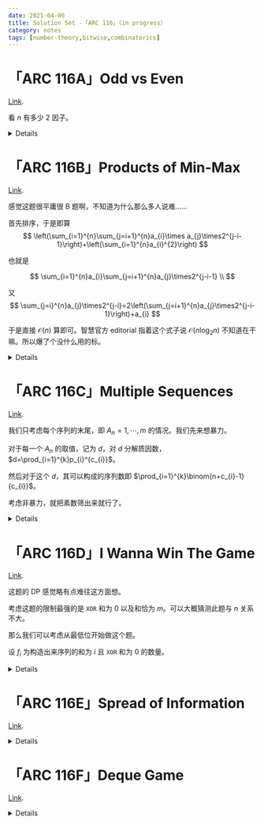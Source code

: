 ```yaml
---
date: 2021-04-06
title: Solution Set -「ARC 116」（in progress）
category: notes
tags: [number-theory,bitwise,combinatorics]
---
```


# 「ARC 116A」Odd vs Even

[Link](https://atcoder.jp/contests/arc116/tasks/arc116_a).

看 $n$ 有多少 $2$ 因子。

<details>

```cpp
// Problem: A - Odd vs Even
// Contest: AtCoder - AtCoder Regular Contest 116
// URL: https://atcoder.jp/contests/arc116/tasks/arc116_a
// Memory Limit: 1024 MB
// Time Limit: 2000 ms
// 
// Powered by CP Editor (https://cpeditor.org)

#include<bits/stdc++.h>
using namespace std;
typedef long long LL;
int make_two(LL n){int res=0; while((n&1ll)^1ll)	++res,n>>=1; return res;}
int main()
{
	int T; scanf("%d",&T);
	while(T--)
	{
		LL n;
		scanf("%lld",&n);
		int one=make_two(n);
		if(one==1)	puts("Same");
		else if(one>1)	puts("Even");
		else	puts("Odd");
	}
	return 0;
}
```

</details>

# 「ARC 116B」Products of Min-Max

[Link](https://atcoder.jp/contests/arc116/tasks/arc116_b).

感觉这题很平庸很 B 题啊，不知道为什么那么多人说难……

首先排序，于是即算
$$
\left(\sum_{i=1}^{n}\sum_{j=i+1}^{n}a_{i}\times a_{j}\times2^{j-i-1}\right)+\left(\sum_{i=1}^{n}a_{i}^{2}\right)
$$

也就是

$$
\sum_{i=1}^{n}a_{i}\sum_{j=i+1}^{n}a_{j}\times2^{j-i-1} \\
$$

又
$$
\sum_{j=i}^{n}a_{j}\times2^{j-i}=2\left(\sum_{j=i+1}^{n}a_{j}\times2^{j-i-1}\right)+a_{i}
$$

于是直接 $\mathcal{O}(n)$ 算即可。智慧官方 editorial 指着这个式子说 $\mathcal{O}(n\log_{2}n)$ 不知道在干嘛。所以爆了个没什么用的标。

<details>

```cpp
// Problem: B - Products of Min-Max
// Contest: AtCoder - AtCoder Regular Contest 116
// URL: https://atcoder.jp/contests/arc116/tasks/arc116_b
// Memory Limit: 1024 MB
// Time Limit: 2000 ms
// 
// Powered by CP Editor (https://cpeditor.org)

#include<bits/stdc++.h>
using namespace std;
typedef long long LL;
const int MOD=998244353;
int n,a[200010],ans,sum;
int main()
{
	scanf("%d",&n);
	for(int i=1;i<=n;++i)	scanf("%d",&a[i]);
	sort(a+1,a+n+1);
	for(int i=1;i<=n;++i)
	{
		ans=(ans+LL(sum)*a[i]%MOD+LL(a[i])*a[i]%MOD)%MOD;
		sum=((LL(sum)<<1)%MOD+a[i])%MOD;
	}
	printf("%d\n",ans);
	return 0;
}
```

</details>

# 「ARC 116C」Multiple Sequences

[Link](https://atcoder.jp/contests/arc116/tasks/arc116_c).

我们只考虑每个序列的末尾，即 $A_{n}=1,\cdots,m$ 的情况。我们先来想暴力。

对于每一个 $A_{n}$ 的取值，记为 $d$，对 $d$ 分解质因数，$d=\prod_{i=1}^{k}p_{i}^{c_{i}}$。

然后对于这个 $d$，其可以构成的序列数即 $\prod_{i=1}^{k}\binom{n+c_{i}-1}{c_{i}}$。

考虑非暴力，就把素数筛出来就行了。

<details>


```cpp
// Problem: C - Multiple Sequences
// Contest: AtCoder - AtCoder Regular Contest 116
// URL: https://atcoder.jp/contests/arc116/tasks/arc116_c
// Memory Limit: 1024 MB
// Time Limit: 2000 ms
// 
// Powered by CP Editor (https://cpeditor.org)

#include<bits/stdc++.h>
using namespace std;
typedef long long LL;
const int MOD=998244353;
vector<int> makePrime(int n)
{
	vector<int> prime,tag(n+1);
	tag[1]=1;
	for(int i=2;i<=n;++i)
	{
		if(!tag[i])	prime.push_back(i);
		for(int j=0;j<int(prime.size()) && i*prime[j]<=n;++j)
		{
			tag[i*prime[j]]=1;
			if(i%prime[j]==0)	break;
		}
	}
	return prime;
}
int n,m,ans;
vector<int> fac,ifac;
void exGCD(int one,int ano,int &x,int &y)
{
	if(ano==0)	x=1,y=0;
	else	exGCD(ano,one%ano,y,x),y-=(one/ano)*x;
}
int getInv(int val){int res,w; exGCD(val,MOD,res,w); return (res+MOD)%MOD;}
int C(int n,int k){return n<k?0:LL(fac[n])*ifac[k]%MOD*ifac[n-k]%MOD;}
int main()
{
	scanf("%d %d",&n,&m);
	vector<int> prime=makePrime(200100);
	fac.push_back(1);
	for(int i=1;i<=200100;++i)	fac.push_back(LL(fac.back())*i%MOD);
	for(int i=0;i<=200100;++i)	ifac.push_back(getInv(fac[i]));
	for(int i=1;i<=m;++i)
	{
		int curm=i,tmp=1;
		for(int j=0;j<int(prime.size()) && prime[j]<=curm;++j)
		{
			if(curm%prime[j]==0)
			{
				int ups=0;
				while(curm%prime[j]==0)	curm/=prime[j],++ups;
				tmp=LL(tmp)*C(n+ups-1,ups)%MOD;
			}
		}
		ans=(ans+tmp)%MOD;
	}
	printf("%d\n",ans);
	return 0;
}
```

</details>

# 「ARC 116D」I Wanna Win The Game

[Link](https://atcoder.jp/contests/arc116/tasks/arc116_d).

这题的 DP 感觉略有点难往这方面想。

考虑这题的限制最强的是 $\texttt{XOR}$ 和为 $0$ 以及和恰为 $m$。可以大概猜测此题与 $n$ 关系不大。

那么我们可以考虑从最低位开始做这个题。 

设 $f_{i}$ 为构造出来序列的和为 $i$ 且 $\texttt{XOR}$ 和为 $0$ 的数量。

<details>

```cpp
Oops, something went wrong.
```

</details>

# 「ARC 116E」Spread of Information

[Link](https://atcoder.jp/contests/arc116/tasks/arc116_e).

<details>

```cpp
Oops, something went wrong.
```

</details>

# 「ARC 116F」Deque Game

[Link](https://atcoder.jp/contests/arc116/tasks/arc116_f).

<details>

```cpp
Oops, something went wrong.
```

</details>
    